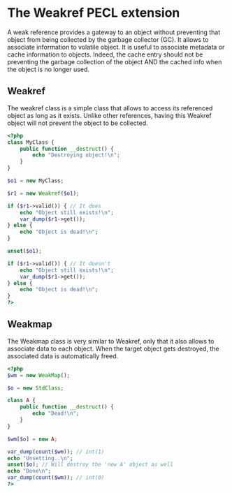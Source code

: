 # The Weakref PECL extension
A weak reference provides a gateway to an object without preventing that object
from being collected by the garbage collector (GC). It allows to associate
information to volatile object. It is useful to associate metadata or cache
information to objects. Indeed, the cache entry should not be preventing the
garbage collection of the object AND the cached info when the object is no
longer used.

## Weakref
The weakref class is a simple class that allows to access its referenced object
as long as it exists. Unlike other references, having this Weakref object will
not prevent the object to be collected.

```php
<?php
class MyClass {
    public function __destruct() {
        echo "Destroying object!\n";
    }
}

$o1 = new MyClass;

$r1 = new Weakref($o1);

if ($r1->valid()) { // It does
    echo "Object still exists!\n";
    var_dump($r1->get());
} else {
    echo "Object is dead!\n";
}

unset($o1);

if ($r1->valid()) { // It doesn't
    echo "Object still exists!\n";
    var_dump($r1->get());
} else {
    echo "Object is dead!\n";
}
?>
```

## Weakmap
The Weakmap class is very similar to Weakref, only that it also allows to
associate data to each object. When the target object gets destroyed, the
associated data is automatically freed.

```php
<?php
$wm = new WeakMap();

$o = new StdClass;

class A {
    public function __destruct() {
        echo "Dead!\n";
    }
}

$wm[$o] = new A;

var_dump(count($wm)); // int(1)
echo "Unsetting..\n";
unset($o); // Will destroy the 'new A' object as well
echo "Done\n";
var_dump(count($wm)); // int(0)
?>
```
